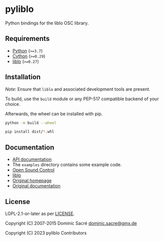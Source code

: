 # pyliblo

Python bindings for the liblo OSC library.

## Requirements

* [Python](https://www.python.org/) (`>=3.7`)
* [Cython](https://www.cython.org/) (`>=0.29`)
* [liblo][liblo] (`>=0.27`)

## Installation

*Note*: Ensure that `liblo` and associated development tools are present.

To build, use the `build` module or any PEP-517 compatible
backend of your choice.

Afterwards, the wheel can be installed with pip.

```sh
python -m build --wheel

pip install dist/*.whl
```

## Documentation

* [API documentation](https://mididings.github.io/pyliblo/)
* The `examples` directory contains some example code.
* [Open Sound Control](https://opensoundcontrol.stanford.edu)
* [liblo][liblo]
* [Original homepage](https://das.nasophon.de/pyliblo/)
* [Original documentation](https://dsacre.github.io/pyliblo/doc/)

## License

LGPL-2.1-or-later as per [LICENSE](LICENSE).

Copyright (C) 2007-2015  Dominic Sacré  <dominic.sacre@gmx.de>

Copyright (C) 2023 pyliblo Contributors

[liblo]: https://liblo.sourceforge.net
